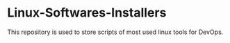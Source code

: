 # Linux-Softwares-Installers
This repository is used to store scripts of most used linux tools for DevOps.
